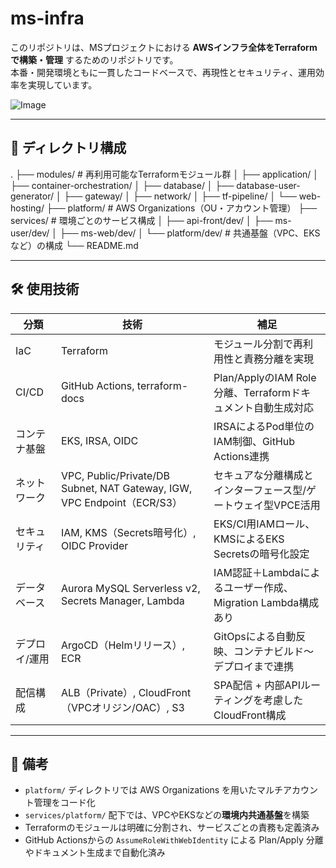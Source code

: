 # ms-infra

このリポジトリは、MSプロジェクトにおける **AWSインフラ全体をTerraformで構築・管理** するためのリポジトリです。  
本番・開発環境ともに一貫したコードベースで、再現性とセキュリティ、運用効率を実現しています。

![Image](https://github.com/user-attachments/assets/eb7e36c9-35f8-40d2-867f-6fb063f682f8)


---

## 📁 ディレクトリ構成
.
├── modules/ # 再利用可能なTerraformモジュール群
│ ├── application/
│ ├── container-orchestration/
│ ├── database/
│ ├── database-user-generator/
│ ├── gateway/
│ ├── network/
│ ├── tf-pipeline/
│ └── web-hosting/
├── platform/ # AWS Organizations（OU・アカウント管理）
├── services/ # 環境ごとのサービス構成
│ ├── api-front/dev/
│ ├── ms-user/dev/
│ ├── ms-web/dev/
│ └── platform/dev/ # 共通基盤（VPC、EKSなど）の構成
└── README.md

---

## 🛠 使用技術

| 分類 | 技術 | 補足 |
|------|------|------|
| IaC | Terraform | モジュール分割で再利用性と責務分離を実現 |
| CI/CD | GitHub Actions, terraform-docs | Plan/ApplyのIAM Role分離、Terraformドキュメント自動生成対応 |
| コンテナ基盤 | EKS, IRSA, OIDC | IRSAによるPod単位のIAM制御、GitHub Actions連携 |
| ネットワーク | VPC, Public/Private/DB Subnet, NAT Gateway, IGW, VPC Endpoint（ECR/S3） | セキュアな分離構成とインターフェース型/ゲートウェイ型VPCE活用 |
| セキュリティ | IAM, KMS（Secrets暗号化）, OIDC Provider | EKS/CI用IAMロール、KMSによるEKS Secretsの暗号化設定 |
| データベース | Aurora MySQL Serverless v2, Secrets Manager, Lambda | IAM認証＋Lambdaによるユーザー作成、Migration Lambda構成あり |
| デプロイ/運用 | ArgoCD（Helmリリース）, ECR | GitOpsによる自動反映、コンテナビルド〜デプロイまで連携 |
| 配信構成 | ALB（Private）, CloudFront（VPCオリジン/OAC）, S3 | SPA配信 + 内部APIルーティングを考慮したCloudFront構成 |

---

## 📄 備考

- `platform/` ディレクトリでは AWS Organizations を用いたマルチアカウント管理をコード化
- `services/platform/` 配下では、VPCやEKSなどの**環境内共通基盤**を構築
- Terraformのモジュールは明確に分割され、サービスごとの責務も定義済み
- GitHub Actionsからの `AssumeRoleWithWebIdentity` による Plan/Apply 分離やドキュメント生成まで自動化済み

